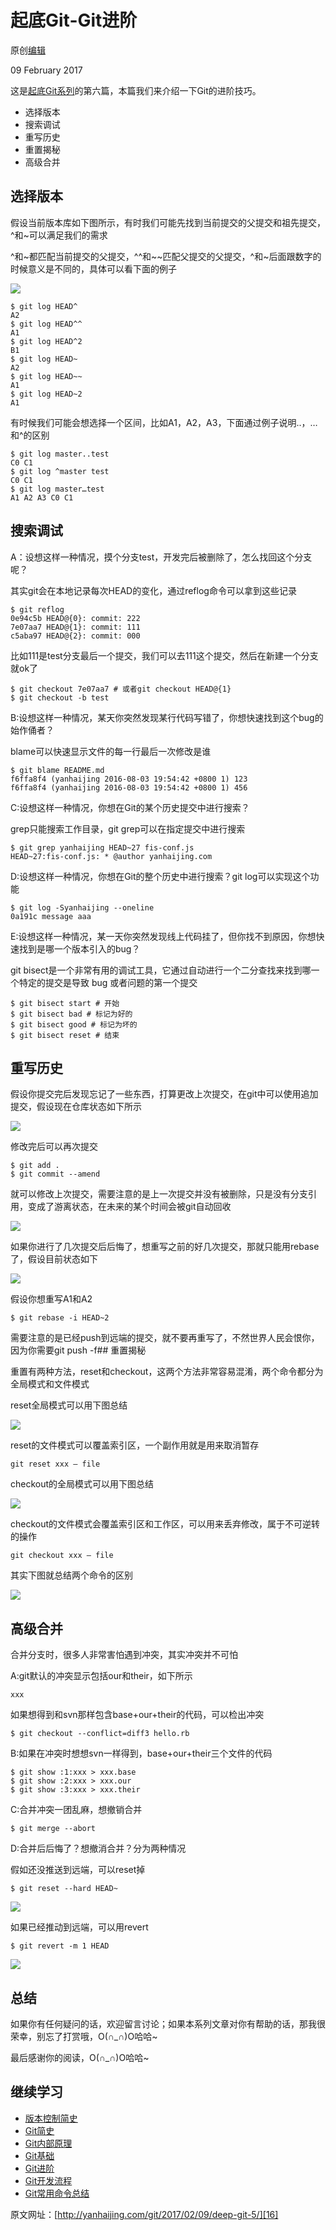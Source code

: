 # 起底Git-Git进阶 

原创[编辑][0]

 09 February 2017

这是[起底Git系列][2]的第六篇，本篇我们来介绍一下Git的进阶技巧。

* 选择版本
* 搜索调试
* 重写历史
* 重置揭秘
* 高级合并

## 选择版本

假设当前版本库如下图所示，有时我们可能先找到当前提交的父提交和祖先提交，^和~可以满足我们的需求

^和~都匹配当前提交的父提交，^^和~~匹配父提交的父提交，^和~后面跟数字的时候意义是不同的，具体可以看下面的例子

![][3]

    $ git log HEAD^ 
    A2
    $ git log HEAD^^ 
    A1
    $ git log HEAD^2 
    B1
    $ git log HEAD~ 
    A2
    $ git log HEAD~~
    A1
    $ git log HEAD~2 
    A1
    

有时候我们可能会想选择一个区间，比如A1，A2，A3，下面通过例子说明..，…和^的区别

    $ git log master..test
    C0 C1
    $ git log ^master test
    C0 C1
    $ git log master…test
    A1 A2 A3 C0 C1
    

## 搜索调试

A：设想这样一种情况，摸个分支test，开发完后被删除了，怎么找回这个分支呢？

其实git会在本地记录每次HEAD的变化，通过reflog命令可以拿到这些记录

    $ git reflog
    0e94c5b HEAD@{0}: commit: 222
    7e07aa7 HEAD@{1}: commit: 111
    c5aba97 HEAD@{2}: commit: 000
    

比如111是test分支最后一个提交，我们可以去111这个提交，然后在新建一个分支就ok了

    $ git checkout 7e07aa7 # 或者git checkout HEAD@{1}
    $ git checkout -b test
    

B:设想这样一种情况，某天你突然发现某行代码写错了，你想快速找到这个bug的始作俑者？

blame可以快速显示文件的每一行最后一次修改是谁

    $ git blame README.md
    f6ffa8f4 (yanhaijing 2016-08-03 19:54:42 +0800 1) 123
    f6ffa8f4 (yanhaijing 2016-08-03 19:54:42 +0800 1) 456
    

C:设想这样一种情况，你想在Git的某个历史提交中进行搜索？

grep只能搜索工作目录，git grep可以在指定提交中进行搜索

    $ git grep yanhaijing HEAD~27 fis-conf.js
    HEAD~27:fis-conf.js: * @author yanhaijing.com
    

D:设想这样一种情况，你想在Git的整个历史中进行搜索？git log可以实现这个功能

    $ git log -Syanhaijing --oneline
    0a191c message aaa
    

E:设想这样一种情况，某一天你突然发现线上代码挂了，但你找不到原因，你想快速找到是哪一个版本引入的bug？

git bisect是一个非常有用的调试工具，它通过自动进行一个二分查找来找到哪一个特定的提交是导致 bug 或者问题的第一个提交

    $ git bisect start # 开始
    $ git bisect bad # 标记为好的
    $ git bisect good # 标记为坏的
    $ git bisect reset # 结束
    

## 重写历史

假设你提交完后发现忘记了一些东西，打算更改上次提交，在git中可以使用追加提交，假设现在仓库状态如下所示

![][4]

修改完后可以再次提交

    $ git add .
    $ git commit --amend
    

就可以修改上次提交，需要注意的是上一次提交并没有被删除，只是没有分支引用，变成了游离状态，在未来的某个时间会被git自动回收

![][5]

如果你进行了几次提交后后悔了，想重写之前的好几次提交，那就只能用rebase了，假设目前状态如下

![][6]

假设你想重写A1和A2

    $ git rebase -i HEAD~2
    

需要注意的是已经push到远端的提交，就不要再重写了，不然世界人民会恨你，因为你需要git push -f## 重置揭秘

重置有两种方法，reset和checkout，这两个方法非常容易混淆，两个命令都分为全局模式和文件模式

reset全局模式可以用下图总结

![][7]

reset的文件模式可以覆盖索引区，一个副作用就是用来取消暂存

    git reset xxx – file
    

checkout的全局模式可以用下图总结

![][8]

checkout的文件模式会覆盖索引区和工作区，可以用来丢弃修改，属于不可逆转的操作

    git checkout xxx – file
    

其实下图就总结两个命令的区别

![][9]

## 高级合并

合并分支时，很多人非常害怕遇到冲突，其实冲突并不可怕

A:git默认的冲突显示包括our和their，如下所示

    xxx
    

如果想得到和svn那样包含base+our+their的代码，可以检出冲突

    $ git checkout --conflict=diff3 hello.rb
    

B:如果在冲突时想想svn一样得到，base+our+their三个文件的代码

    $ git show :1:xxx > xxx.base
    $ git show :2:xxx > xxx.our
    $ git show :3:xxx > xxx.their
    

C:合并冲突一团乱麻，想撤销合并

    $ git merge --abort
    

D:合并后后悔了？想撤消合并？分为两种情况

假如还没推送到远端，可以reset掉

    $ git reset --hard HEAD~
    

![][10]

如果已经推动到远端，可以用revert

    $ git revert -m 1 HEAD
    

![][11]

## 总结

如果你有任何疑问的话，欢迎留言讨论；如果本系列文章对你有帮助的话，那我很荣幸，别忘了打赏哦，O(∩_∩)O哈哈~

最后感谢你的阅读，O(∩_∩)O哈哈~

## 继续学习

* [版本控制简史][12]
* [Git简史][13]
* [Git内部原理][14]
* [Git基础][15]
* [Git进阶][16]
* [Git开发流程][17]
* [Git常用命令总结][18]

原文网址：[http://yanhaijing.com/git/2017/02/09/deep-git-5/][16]

[0]: https://github.com/yanhaijing/yanhaijing.github.com/edit/master/_posts/git/2017-2-9-deep-git-5.md
[1]: https://github.com/yanhaijing/zepto.fullpage
[2]: http://yanhaijing.com/git/2017/01/19/deep-git-0/
[3]: ./img/475.png
[4]: ./img/476.png
[5]: ./img/477.png
[6]: ./img/478.png
[7]: ./img/483.png
[8]: ./img/484.png
[9]: ./img/482.png
[10]: ./img/480.png
[11]: ./img/481.png
[12]: http://yanhaijing.com/git/2017/01/19/deep-git-1/
[13]: http://yanhaijing.com/git/2017/01/19/deep-git-2/
[14]: http://yanhaijing.com/git/2017/02/08/deep-git-3/
[15]: http://yanhaijing.com/git/2017/02/09/deep-git-4/
[16]: http://yanhaijing.com/git/2017/02/09/deep-git-5/
[17]: http://yanhaijing.com/git/2017/02/09/deep-git-6/
[18]: http://yanhaijing.com/git/2014/11/01/my-git-note/